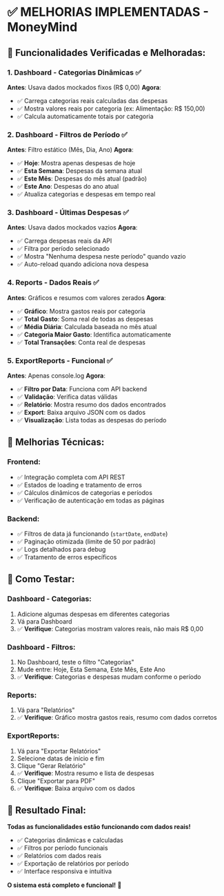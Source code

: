 # ✅ **MELHORIAS IMPLEMENTADAS - MoneyMind**

## 🎯 **Funcionalidades Verificadas e Melhoradas:**

### **1. Dashboard - Categorias Dinâmicas** ✅
**Antes**: Usava dados mockados fixos (R$ 0,00)
**Agora**: 
- ✅ Carrega categorias reais calculadas das despesas
- ✅ Mostra valores reais por categoria (ex: Alimentação: R$ 150,00)
- ✅ Calcula automaticamente totais por categoria

### **2. Dashboard - Filtros de Período** ✅
**Antes**: Filtro estático (Mês, Dia, Ano)
**Agora**:
- ✅ **Hoje**: Mostra apenas despesas de hoje
- ✅ **Esta Semana**: Despesas da semana atual
- ✅ **Este Mês**: Despesas do mês atual (padrão)
- ✅ **Este Ano**: Despesas do ano atual
- ✅ Atualiza categorias e despesas em tempo real

### **3. Dashboard - Últimas Despesas** ✅
**Antes**: Usava dados mockados vazios
**Agora**:
- ✅ Carrega despesas reais da API
- ✅ Filtra por período selecionado
- ✅ Mostra "Nenhuma despesa neste período" quando vazio
- ✅ Auto-reload quando adiciona nova despesa

### **4. Reports - Dados Reais** ✅
**Antes**: Gráficos e resumos com valores zerados
**Agora**:
- ✅ **Gráfico**: Mostra gastos reais por categoria
- ✅ **Total Gasto**: Soma real de todas as despesas
- ✅ **Média Diária**: Calculada baseada no mês atual
- ✅ **Categoria Maior Gasto**: Identifica automaticamente
- ✅ **Total Transações**: Conta real de despesas

### **5. ExportReports - Funcional** ✅
**Antes**: Apenas console.log
**Agora**:
- ✅ **Filtro por Data**: Funciona com API backend
- ✅ **Validação**: Verifica datas válidas
- ✅ **Relatório**: Mostra resumo dos dados encontrados
- ✅ **Export**: Baixa arquivo JSON com os dados
- ✅ **Visualização**: Lista todas as despesas do período

## 🔧 **Melhorias Técnicas:**

### **Frontend**:
- ✅ Integração completa com API REST
- ✅ Estados de loading e tratamento de erros
- ✅ Cálculos dinâmicos de categorias e períodos
- ✅ Verificação de autenticação em todas as páginas

### **Backend**:
- ✅ Filtros de data já funcionando (`startDate`, `endDate`)
- ✅ Paginação otimizada (limite de 50 por padrão)
- ✅ Logs detalhados para debug
- ✅ Tratamento de erros específicos

## 🧪 **Como Testar:**

### **Dashboard - Categorias**:
1. Adicione algumas despesas em diferentes categorias
2. Vá para Dashboard
3. ✅ **Verifique**: Categorias mostram valores reais, não mais R$ 0,00

### **Dashboard - Filtros**:
1. No Dashboard, teste o filtro "Categorias"
2. Mude entre: Hoje, Esta Semana, Este Mês, Este Ano
3. ✅ **Verifique**: Categorias e despesas mudam conforme o período

### **Reports**:
1. Vá para "Relatórios"
2. ✅ **Verifique**: Gráfico mostra gastos reais, resumo com dados corretos

### **ExportReports**:
1. Vá para "Exportar Relatórios"
2. Selecione datas de início e fim
3. Clique "Gerar Relatório"
4. ✅ **Verifique**: Mostra resumo e lista de despesas
5. Clique "Exportar para PDF"
6. ✅ **Verifique**: Baixa arquivo com os dados

## 🚀 **Resultado Final**:

**Todas as funcionalidades estão funcionando com dados reais!**
- ✅ Categorias dinâmicas e calculadas
- ✅ Filtros por período funcionais
- ✅ Relatórios com dados reais
- ✅ Exportação de relatórios por período
- ✅ Interface responsiva e intuitiva

**O sistema está completo e funcional!** 🎉


